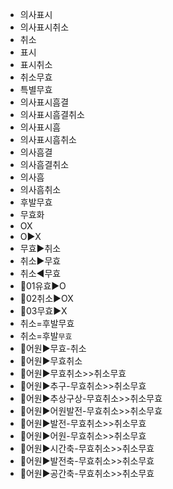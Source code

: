 - 의사표시
- 의사표시취소
- 취소
- 표시
- 표시취소
- 취소무효
- 특별무효
- 의사표시흠결
- 의사표시흠결취소
- 의사표시흠
- 의사표시흠취소
- 의사흠결
- 의사흠결취소
- 의사흠
- 의사흠취소
- 후발무효
- 무효화
- OX
- O▶️X
- 무효▶️취소
- 취소▶️무효
- 취소◀️무효
- 📌01유효▶️O
- 📌02취소▶️OX
- 📌03무효▶️X
- 취소=후발무효
- 취소=후발`무효`
- 📌어원▶️무효-취소
- 📌어원▶️무효취소
- 📌어원▶️무효취소>>취소무효
- 📌어원▶️추구-무효취소>>취소무효
- 📌어원▶️추상구상-무효취소>>취소무효
- 📌어원▶️어원발전-무효취소>>취소무효
- 📌어원▶️발전-무효취소>>취소무효
- 📌어원▶️어원-무효취소>>취소무효
- 📌어원▶️시간축-무효취소>>취소무효
- 📌어원▶️발전축-무효취소>>취소무효
- 📌어원▶️공간축-무효취소>>취소무효
